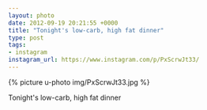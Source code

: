 ```yaml
---
layout: photo
date: 2012-09-19 20:21:55 +0000
title: "Tonight's low-carb, high fat dinner"
type: post
tags:
- instagram
instagram_url: https://www.instagram.com/p/PxScrwJt33/
---
```


{% picture u-photo img/PxScrwJt33.jpg %}

Tonight's low-carb, high fat dinner
